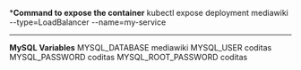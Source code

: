 ***Command to expose the container**
kubectl expose deployment mediawiki --type=LoadBalancer --name=my-service
****
**MySQL Variables**
MYSQL_DATABASE mediawiki
MYSQL_USER coditas
MYSQL_PASSWORD coditas
MYSQL_ROOT_PASSWORD coditas
